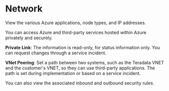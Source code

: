# Network

View the various Azure applications, node types, and IP addresses.

You can access Azure and third-party services hosted within Azure privately and securely.

**Private Link**:  The information is read-only, for status information only. You can request changes through a service incident. 

**VNet Peering**: Set a path between two systems, such as the Teradata VNET and the customer's VNET, so they can use third-party applications. The path is set during implementation or based on a service incident.

You can also view the associated inbound and outbound security rules.
